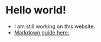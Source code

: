 # Hello world!
 * I am still working on this website.
 * [Markdown guide here:](https://guides.github.com/features/mastering-markdown/)
